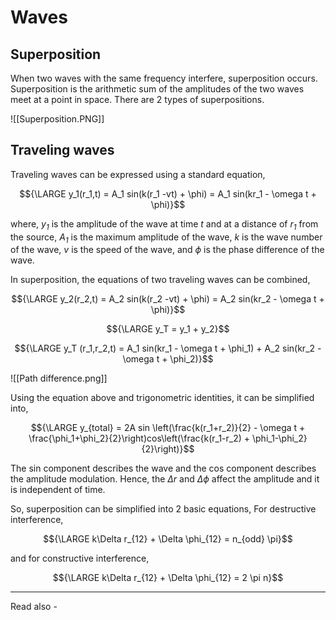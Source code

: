 # Waves

## Superposition



When two waves with the same frequency interfere, superposition occurs. Superposition is the arithmetic sum of the amplitudes of the two waves meet at a point in space. There are 2 types of superpositions.

![[Superposition.PNG]]

## Traveling waves

Traveling waves can be expressed using a standard equation,

$${\LARGE y_1(r_1,t) = A_1 sin(k(r_1 -vt) + \phi) = A_1 sin(kr_1 - \omega t + \phi)}$$

where,
*${y_1}$* is the amplitude of the wave at time *t* and at a distance of *${r_1}$* from the source,
*${A_1}$* is the maximum amplitude of the wave,
*k* is the wave number of the wave,
*v* is the speed of the wave, and
*${\phi}$* is the phase difference of the wave.

In superposition, the equations of two traveling waves can be combined,

$${\LARGE y_2(r_2,t) = A_2 sin(k(r_2 -vt) + \phi) = A_2 sin(kr_2 - \omega t + \phi)}$$

$${\LARGE y_T = y_1 + y_2}$$ 

$${\LARGE y_T (r_1,r_2,t) = A_1 sin(kr_1 - \omega t + \phi_1) + A_2 sin(kr_2 - \omega t + \phi_2)}$$


![[Path difference.png]]

Using the equation above and trigonometric identities, it can be simplified into,

$${\LARGE y_{total} = 2A sin \left(\frac{k(r_1+r_2)}{2} - \omega t + \frac{\phi_1+\phi_2}{2}\right)cos\left(\frac{k(r_1-r_2) + \phi_1-\phi_2}{2}\right)}$$

The sin component describes the wave and the cos component describes the amplitude modulation. Hence, the ${\Delta r}$ and ${\Delta \phi}$ affect the amplitude and it is independent of time.


So, superposition can be simplified into 2 basic equations,
For destructive interference,

$${\LARGE k\Delta r_{12} + \Delta \phi_{12} = n_{odd} \pi}$$

and for constructive interference,

$${\LARGE k\Delta r_{12} + \Delta \phi_{12} = 2 \pi n}$$


---
Read also - 

